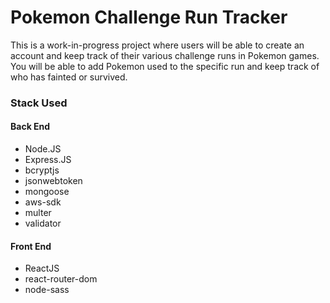 # Pokemon Challenge Run Tracker

This is a work-in-progress project where users will be able to create an account and keep track of their various challenge runs in Pokemon games. You will be able to add Pokemon used to the specific run and keep track of who has fainted or survived. 

### Stack Used
#### Back End
- Node.JS
- Express.JS
- bcryptjs
- jsonwebtoken
- mongoose
- aws-sdk
- multer
- validator

#### Front End
- ReactJS
- react-router-dom
- node-sass